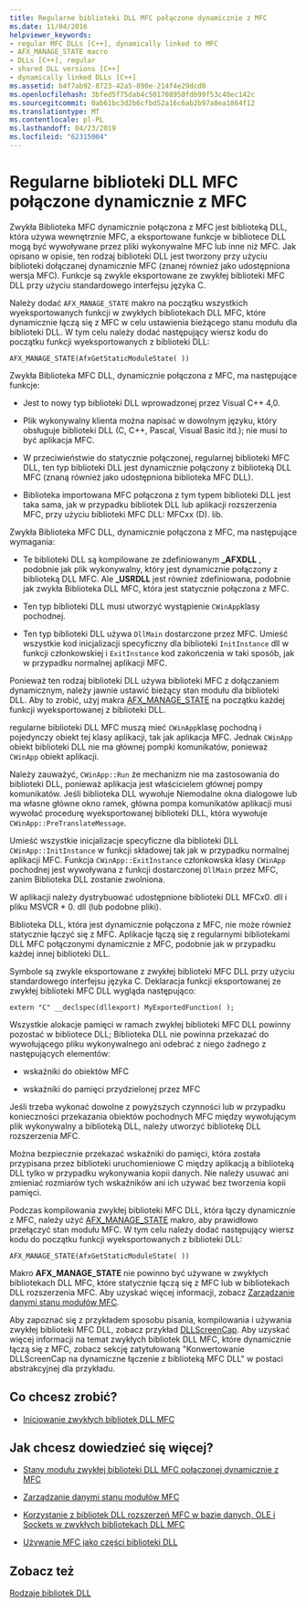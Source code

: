 ```yaml
---
title: Regularne biblioteki DLL MFC połączone dynamicznie z MFC
ms.date: 11/04/2016
helpviewer_keywords:
- regular MFC DLLs [C++], dynamically linked to MFC
- AFX_MANAGE_STATE macro
- DLLs [C++], regular
- shared DLL versions [C++]
- dynamically linked DLLs [C++]
ms.assetid: b4f7ab92-8723-42a5-890e-214f4e29dcd0
ms.openlocfilehash: 3bfed5f75dab4c501708950fdb99f53c40ec142c
ms.sourcegitcommit: 0ab61bc3d2b6cfbd52a16c6ab2b97a8ea1864f12
ms.translationtype: MT
ms.contentlocale: pl-PL
ms.lasthandoff: 04/23/2019
ms.locfileid: "62315004"
---
```

# <a name="regular-mfc-dlls-dynamically-linked-to-mfc"></a>Regularne biblioteki DLL MFC połączone dynamicznie z MFC

Zwykła Biblioteka MFC dynamicznie połączona z MFC jest biblioteką DLL, która używa wewnętrznie MFC, a eksportowane funkcje w bibliotece DLL mogą być wywoływane przez pliki wykonywalne MFC lub inne niż MFC. Jak opisano w opisie, ten rodzaj biblioteki DLL jest tworzony przy użyciu biblioteki dołączanej dynamicznie MFC (znanej również jako udostępniona wersja MFC). Funkcje są zwykle eksportowane ze zwykłej biblioteki MFC DLL przy użyciu standardowego interfejsu języka C.

Należy dodać `AFX_MANAGE_STATE` makro na początku wszystkich wyeksportowanych funkcji w zwykłych bibliotekach DLL MFC, które dynamicznie łączą się z MFC w celu ustawienia bieżącego stanu modułu dla biblioteki DLL. W tym celu należy dodać następujący wiersz kodu do początku funkcji wyeksportowanych z biblioteki DLL:

```
AFX_MANAGE_STATE(AfxGetStaticModuleState( ))
```

Zwykła Biblioteka MFC DLL, dynamicznie połączona z MFC, ma następujące funkcje:

- Jest to nowy typ biblioteki DLL wprowadzonej przez Visual C++ 4,0.

- Plik wykonywalny klienta można napisać w dowolnym języku, który obsługuje biblioteki DLL (C, C++, Pascal, Visual Basic itd.); nie musi to być aplikacja MFC.

- W przeciwieństwie do statycznie połączonej, regularnej biblioteki MFC DLL, ten typ biblioteki DLL jest dynamicznie połączony z biblioteką DLL MFC (znaną również jako udostępniona biblioteka MFC DLL).

- Biblioteka importowana MFC połączona z tym typem biblioteki DLL jest taka sama, jak w przypadku bibliotek DLL lub aplikacji rozszerzenia MFC, przy użyciu biblioteki MFC DLL: MFCxx (D). lib.

Zwykła Biblioteka MFC DLL, dynamicznie połączona z MFC, ma następujące wymagania:

- Te biblioteki DLL są kompilowane ze zdefiniowanym **_AFXDLL** , podobnie jak plik wykonywalny, który jest dynamicznie połączony z biblioteką DLL MFC. Ale **_USRDLL** jest również zdefiniowana, podobnie jak zwykła Biblioteka DLL MFC, która jest statycznie połączona z MFC.

- Ten typ biblioteki DLL musi utworzyć wystąpienie `CWinApp`klasy pochodnej.

- Ten typ biblioteki DLL używa `DllMain` dostarczone przez MFC. Umieść wszystkie kod inicjalizacji specyficzny dla biblioteki `InitInstance` dll w funkcji członkowskiej i `ExitInstance` kod zakończenia w taki sposób, jak w przypadku normalnej aplikacji MFC.

Ponieważ ten rodzaj biblioteki DLL używa biblioteki MFC z dołączaniem dynamicznym, należy jawnie ustawić bieżący stan modułu dla biblioteki DLL. Aby to zrobić, użyj makra [AFX_MANAGE_STATE](../mfc/reference/extension-dll-macros.md#afx_manage_state) na początku każdej funkcji wyeksportowanej z biblioteki DLL.

regularne biblioteki DLL MFC muszą mieć `CWinApp`klasę pochodną i pojedynczy obiekt tej klasy aplikacji, tak jak aplikacja MFC. Jednak `CWinApp` obiekt biblioteki DLL nie ma głównej pompki komunikatów, ponieważ `CWinApp` obiekt aplikacji.

Należy zauważyć, `CWinApp::Run` że mechanizm nie ma zastosowania do biblioteki DLL, ponieważ aplikacja jest właścicielem głównej pompy komunikatów. Jeśli biblioteka DLL wywołuje Niemodalne okna dialogowe lub ma własne główne okno ramek, główna pompa komunikatów aplikacji musi wywołać procedurę wyeksportowanej biblioteki DLL, która wywołuje `CWinApp::PreTranslateMessage`.

Umieść wszystkie inicjalizacje specyficzne dla biblioteki DLL `CWinApp::InitInstance` w funkcji składowej tak jak w przypadku normalnej aplikacji MFC. Funkcja `CWinApp::ExitInstance` członkowska klasy `CWinApp` pochodnej jest wywoływana z funkcji dostarczonej `DllMain` przez MFC, zanim Biblioteka DLL zostanie zwolniona.

W aplikacji należy dystrybuować udostępnione biblioteki DLL MFCx0. dll i pliku MSVCR * 0. dll (lub podobne pliki).

Biblioteka DLL, która jest dynamicznie połączona z MFC, nie może również statycznie łączyć się z MFC. Aplikacje łączą się z regularnymi bibliotekami DLL MFC połączonymi dynamicznie z MFC, podobnie jak w przypadku każdej innej biblioteki DLL.

Symbole są zwykle eksportowane z zwykłej biblioteki MFC DLL przy użyciu standardowego interfejsu języka C. Deklaracja funkcji eksportowanej ze zwykłej biblioteki MFC DLL wygląda następująco:

```
extern "C" __declspec(dllexport) MyExportedFunction( );
```

Wszystkie alokacje pamięci w ramach zwykłej biblioteki MFC DLL powinny pozostać w bibliotece DLL; Biblioteka DLL nie powinna przekazać do wywołującego pliku wykonywalnego ani odebrać z niego żadnego z następujących elementów:

- wskaźniki do obiektów MFC

- wskaźniki do pamięci przydzielonej przez MFC

Jeśli trzeba wykonać dowolne z powyższych czynności lub w przypadku konieczności przekazania obiektów pochodnych MFC między wywołującym plik wykonywalny a biblioteką DLL, należy utworzyć bibliotekę DLL rozszerzenia MFC.

Można bezpiecznie przekazać wskaźniki do pamięci, która została przypisana przez biblioteki uruchomieniowe C między aplikacją a biblioteką DLL tylko w przypadku wykonywania kopii danych. Nie należy usuwać ani zmieniać rozmiarów tych wskaźników ani ich używać bez tworzenia kopii pamięci.

Podczas kompilowania zwykłej biblioteki MFC DLL, która łączy dynamicznie z MFC, należy użyć [AFX_MANAGE_STATE](../mfc/reference/extension-dll-macros.md#afx_manage_state) makro, aby prawidłowo przełączyć stan modułu MFC. W tym celu należy dodać następujący wiersz kodu do początku funkcji wyeksportowanych z biblioteki DLL:

```
AFX_MANAGE_STATE(AfxGetStaticModuleState( ))
```

Makro **AFX_MANAGE_STATE** nie powinno być używane w zwykłych bibliotekach DLL MFC, które statycznie łączą się z MFC lub w bibliotekach DLL rozszerzenia MFC. Aby uzyskać więcej informacji, zobacz [Zarządzanie danymi stanu modułów MFC](../mfc/managing-the-state-data-of-mfc-modules.md).

Aby zapoznać się z przykładem sposobu pisania, kompilowania i używania zwykłej biblioteki MFC DLL, zobacz przykład [DLLScreenCap](https://github.com/Microsoft/VCSamples/tree/master/VC2010Samples/MFC/advanced/DllScreenCap). Aby uzyskać więcej informacji na temat zwykłych bibliotek DLL MFC, które dynamicznie łączą się z MFC, zobacz sekcję zatytułowaną "Konwertowanie DLLScreenCap na dynamiczne łączenie z biblioteką MFC DLL" w postaci abstrakcyjnej dla przykładu.

## <a name="what-do-you-want-to-do"></a>Co chcesz zrobić?

- [Inicjowanie zwykłych bibliotek DLL MFC](run-time-library-behavior.md#initializing-regular-dlls)

## <a name="what-do-you-want-to-know-more-about"></a>Jak chcesz dowiedzieć się więcej?

- [Stany modułu zwykłej biblioteki DLL MFC połączonej dynamicznie z MFC](module-states-of-a-regular-dll-dynamically-linked-to-mfc.md)

- [Zarządzanie danymi stanu modułów MFC](../mfc/managing-the-state-data-of-mfc-modules.md)

- [Korzystanie z bibliotek DLL rozszerzeń MFC w bazie danych, OLE i Sockets w zwykłych bibliotekach DLL MFC](using-database-ole-and-sockets-extension-dlls-in-regular-dlls.md)

- [Używanie MFC jako części biblioteki DLL](../mfc/tn011-using-mfc-as-part-of-a-dll.md)

## <a name="see-also"></a>Zobacz też

[Rodzaje bibliotek DLL](kinds-of-dlls.md)
